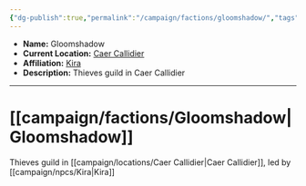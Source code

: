 ```yaml
---
{"dg-publish":true,"permalink":"/campaign/factions/gloomshadow/","tags":["faction"],"noteIcon":"","created":"2025-10-26T09:21:56.455-07:00","updated":"2025-10-27T16:33:55.564-07:00"}
---
```



<p><span><ul>
<li dir="auto"><strong>Name:</strong> Gloomshadow</li>
<li dir="auto"><strong>Current Location:</strong> <a data-tooltip-position="top" aria-label="campaign/locations/Caer Callidier.md" data-href="campaign/locations/Caer Callidier.md" href="campaign/locations/Caer Callidier.md" class="internal-link" target="_blank" rel="noopener nofollow">Caer Callidier</a></li>
<li dir="auto"><strong>Affiliation:</strong> <a data-tooltip-position="top" aria-label="campaign/npcs/Kira.md" data-href="campaign/npcs/Kira.md" href="campaign/npcs/Kira.md" class="internal-link" target="_blank" rel="noopener nofollow">Kira</a></li>
<li dir="auto"><strong>Description:</strong> Thieves guild in Caer Callidier</li>
</ul></span></p>

---

# [[campaign/factions/Gloomshadow\|Gloomshadow]]
Thieves guild in [[campaign/locations/Caer Callidier\|Caer Callidier]], led by [[campaign/npcs/Kira\|Kira]] 